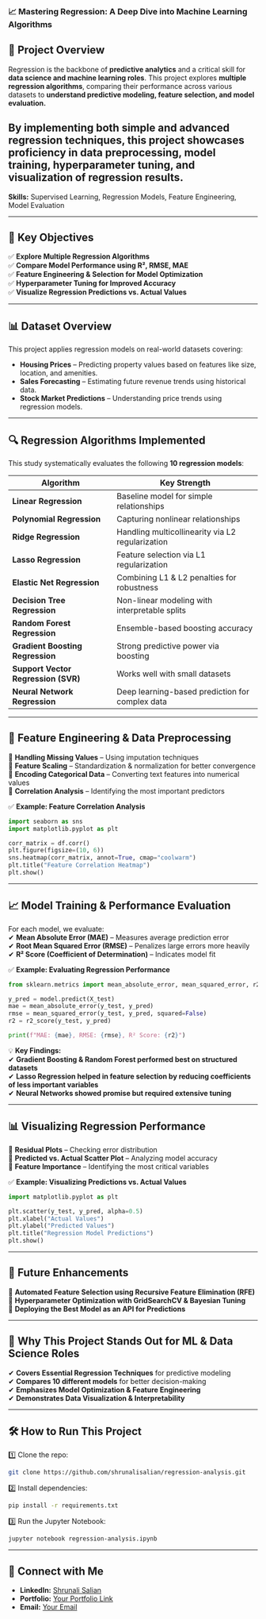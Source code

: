 ### 📈 **Mastering Regression: A Deep Dive into Machine Learning Algorithms**  

## 🚀 **Project Overview**  
Regression is the backbone of **predictive analytics** and a critical skill for **data science and machine learning roles**. This project explores **multiple regression algorithms**, comparing their performance across various datasets to **understand predictive modeling, feature selection, and model evaluation.**  

By implementing **both simple and advanced regression techniques**, this project showcases proficiency in **data preprocessing, model training, hyperparameter tuning, and visualization of regression results**.
---

**Skills:** Supervised Learning, Regression Models, Feature Engineering, Model Evaluation  

---

## 🎯 **Key Objectives**  
✅ **Explore Multiple Regression Algorithms**  
✅ **Compare Model Performance using R², RMSE, MAE**  
✅ **Feature Engineering & Selection for Model Optimization**  
✅ **Hyperparameter Tuning for Improved Accuracy**  
✅ **Visualize Regression Predictions vs. Actual Values**  

---

## 📊 **Dataset Overview**  
This project applies regression models on real-world datasets covering:  
- **Housing Prices** – Predicting property values based on features like size, location, and amenities.  
- **Sales Forecasting** – Estimating future revenue trends using historical data.  
- **Stock Market Predictions** – Understanding price trends using regression models.  

---

## 🔍 **Regression Algorithms Implemented**  
This study systematically evaluates the following **10 regression models**:  

| **Algorithm** | **Key Strength** |
|--------------|-----------------|
| **Linear Regression** | Baseline model for simple relationships |
| **Polynomial Regression** | Capturing nonlinear relationships |
| **Ridge Regression** | Handling multicollinearity via L2 regularization |
| **Lasso Regression** | Feature selection via L1 regularization |
| **Elastic Net Regression** | Combining L1 & L2 penalties for robustness |
| **Decision Tree Regression** | Non-linear modeling with interpretable splits |
| **Random Forest Regression** | Ensemble-based boosting accuracy |
| **Gradient Boosting Regression** | Strong predictive power via boosting |
| **Support Vector Regression (SVR)** | Works well with small datasets |
| **Neural Network Regression** | Deep learning-based prediction for complex data |

---

## 📌 **Feature Engineering & Data Preprocessing**  
🔹 **Handling Missing Values** – Using imputation techniques  
🔹 **Feature Scaling** – Standardization & normalization for better convergence  
🔹 **Encoding Categorical Data** – Converting text features into numerical values  
🔹 **Correlation Analysis** – Identifying the most important predictors  

✅ **Example: Feature Correlation Analysis**  
```python
import seaborn as sns
import matplotlib.pyplot as plt

corr_matrix = df.corr()
plt.figure(figsize=(10, 6))
sns.heatmap(corr_matrix, annot=True, cmap="coolwarm")
plt.title("Feature Correlation Heatmap")
plt.show()
```

---

## 📈 **Model Training & Performance Evaluation**  
For each model, we evaluate:  
✔ **Mean Absolute Error (MAE)** – Measures average prediction error  
✔ **Root Mean Squared Error (RMSE)** – Penalizes large errors more heavily  
✔ **R² Score (Coefficient of Determination)** – Indicates model fit  

✅ **Example: Evaluating Regression Performance**  
```python
from sklearn.metrics import mean_absolute_error, mean_squared_error, r2_score

y_pred = model.predict(X_test)
mae = mean_absolute_error(y_test, y_pred)
rmse = mean_squared_error(y_test, y_pred, squared=False)
r2 = r2_score(y_test, y_pred)

print(f"MAE: {mae}, RMSE: {rmse}, R² Score: {r2}")
```
💡 **Key Findings:**  
✔ **Gradient Boosting & Random Forest performed best on structured datasets**  
✔ **Lasso Regression helped in feature selection by reducing coefficients of less important variables**  
✔ **Neural Networks showed promise but required extensive tuning**  

---

## 📊 **Visualizing Regression Performance**  
📌 **Residual Plots** – Checking error distribution  
📌 **Predicted vs. Actual Scatter Plot** – Analyzing model accuracy  
📌 **Feature Importance** – Identifying the most critical variables  

✅ **Example: Visualizing Predictions vs. Actual Values**  
```python
import matplotlib.pyplot as plt

plt.scatter(y_test, y_pred, alpha=0.5)
plt.xlabel("Actual Values")
plt.ylabel("Predicted Values")
plt.title("Regression Model Predictions")
plt.show()
```

---

## 🔮 **Future Enhancements**  
🔹 **Automated Feature Selection using Recursive Feature Elimination (RFE)**  
🔹 **Hyperparameter Optimization with GridSearchCV & Bayesian Tuning**  
🔹 **Deploying the Best Model as an API for Predictions**  

---

## 🎯 **Why This Project Stands Out for ML & Data Science Roles**  
✔ **Covers Essential Regression Techniques** for predictive modeling  
✔ **Compares 10 different models** for better decision-making  
✔ **Emphasizes Model Optimization & Feature Engineering**  
✔ **Demonstrates Data Visualization & Interpretability**  

---

## 🛠 **How to Run This Project**  
1️⃣ Clone the repo:  
   ```bash
   git clone https://github.com/shrunalisalian/regression-analysis.git
   ```
2️⃣ Install dependencies:  
   ```bash
   pip install -r requirements.txt
   ```
3️⃣ Run the Jupyter Notebook:  
   ```bash
   jupyter notebook regression-analysis.ipynb
   ```

---

## 📌 **Connect with Me**  
- **LinkedIn:** [Shrunali Salian](https://www.linkedin.com/in/shrunali-salian/)  
- **Portfolio:** [Your Portfolio Link](#)  
- **Email:** [Your Email](#)  
